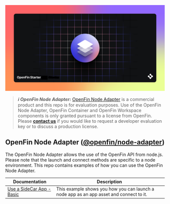 ![OpenFin Node Starter](./assets/OpenFin-Starter.png)

> **_:information_source: OpenFin Node Adapter:_** [OpenFin Node Adapter](https://www.openfin.co/workspace/) is a commercial product and this repo is for evaluation purposes. Use of the OpenFin Node Adapter, OpenFin Container and OpenFin Workspace components is only granted pursuant to a license from OpenFin. Please [**contact us**](https://www.openfin.co/workspace/poc/) if you would like to request a developer evaluation key or to discuss a production license.

## OpenFin Node Adapter ([@openfin/node-adapter](https://www.npmjs.com/package/@openfin/node-adapter))

The OpenFin Node Adapter allows the use of the OpenFin API from node.js. Please note that the launch and connect methods are specific to a node environment. This repo contains examples of how you can use the OpenFin Node Adapter.

| Documentation                                                  | Description                                                                             |
| -------------------------------------------------------------- | --------------------------------------------------------------------------------------- |
| [Use a SideCar App - Basic](./how-to/use-a-sidecar-app-basic/) | This example shows you how you can launch a node app as an app asset and connect to it. |
